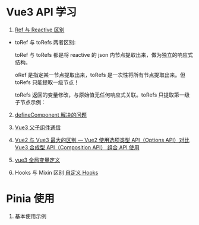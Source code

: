 <!--
 * @Author: TerryMin
 * @Date: 2021-12-11 15:17:15
 * @LastEditors: TerryMin
 * @LastEditTime: 2023-03-07 19:31:07
 * @Description: file not
-->

# Vue3 API 学习

1. [Ref 与 Reactive 区别](https://juejin.cn/post/6976611660161089543)

- toRef 与 toRefs 两者区别:

  toRef 与 toRefs 都是将 reactive 的 json 内节点提取出来，做为独立的响应式结构。

  oRef 是指定某一节点提取出来，toRefs 是一次性将所有节点提取出来。但 toRefs 只能提取一级节点！

  toRefs 返回的变量修改，与原始值无任何响应式关联。toRefs 只提取第一级子节点示例：


2. [defineComponent 解决的问题](https://blog.csdn.net/qq_36157085/article/details/109498473)

3. [Vue3 父子组件通信](https://www.cnblogs.com/nangezi/p/16175091.html)

4. [Vue2 与 Vue3 最大的区别 — Vue2 使用选项类型 API（Options API）对比 Vue3 合成型 API（Composition API） 组合 API 使用](https://juejin.cn/post/6976830388580646942)

5. [vue3 全局变量定义](https://blog.csdn.net/weixin_50077637/article/details/118693210)

6. Hooks 与 Mixin 区别
   [自定义 Hooks](https://juejin.cn/post/7083401842733875208)

# Pinia 使用

1. 基本使用示例
